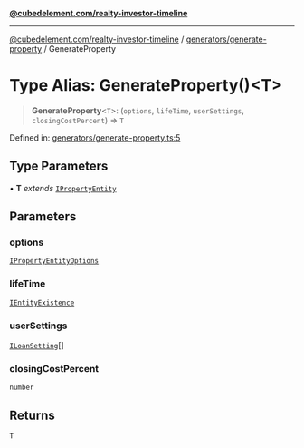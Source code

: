 [**@cubedelement.com/realty-investor-timeline**](../../../index.md)

---

[@cubedelement.com/realty-investor-timeline](../../../modules.md) / [generators/generate-property](../index.md) / GenerateProperty

# Type Alias: GenerateProperty()\<T\>

> **GenerateProperty**\<`T`\>: (`options`, `lifeTime`, `userSettings`, `closingCostPercent`) => `T`

Defined in: [generators/generate-property.ts:5](https://github.com/kvernon/realty-investor-timeline/blob/604db9c08bd36b2a48c8b342796ed6cd0d1401e0/src/generators/generate-property.ts#L5)

## Type Parameters

• **T** _extends_ [`IPropertyEntity`](../../../properties/i-property-entity/interfaces/IPropertyEntity.md)

## Parameters

### options

[`IPropertyEntityOptions`](../../i-property-entity-options/interfaces/IPropertyEntityOptions.md)

### lifeTime

[`IEntityExistence`](../../../properties/i-entity-existence/interfaces/IEntityExistence.md)

### userSettings

[`ILoanSetting`](../../../loans/i-loan-settings/interfaces/ILoanSetting.md)[]

### closingCostPercent

`number`

## Returns

`T`
